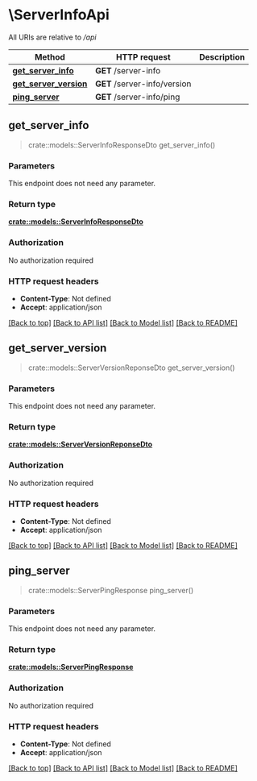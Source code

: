 # \ServerInfoApi

All URIs are relative to */api*

Method | HTTP request | Description
------------- | ------------- | -------------
[**get_server_info**](ServerInfoApi.md#get_server_info) | **GET** /server-info | 
[**get_server_version**](ServerInfoApi.md#get_server_version) | **GET** /server-info/version | 
[**ping_server**](ServerInfoApi.md#ping_server) | **GET** /server-info/ping | 



## get_server_info

> crate::models::ServerInfoResponseDto get_server_info()


### Parameters

This endpoint does not need any parameter.

### Return type

[**crate::models::ServerInfoResponseDto**](ServerInfoResponseDto.md)

### Authorization

No authorization required

### HTTP request headers

- **Content-Type**: Not defined
- **Accept**: application/json

[[Back to top]](#) [[Back to API list]](../README.md#documentation-for-api-endpoints) [[Back to Model list]](../README.md#documentation-for-models) [[Back to README]](../README.md)


## get_server_version

> crate::models::ServerVersionReponseDto get_server_version()


### Parameters

This endpoint does not need any parameter.

### Return type

[**crate::models::ServerVersionReponseDto**](ServerVersionReponseDto.md)

### Authorization

No authorization required

### HTTP request headers

- **Content-Type**: Not defined
- **Accept**: application/json

[[Back to top]](#) [[Back to API list]](../README.md#documentation-for-api-endpoints) [[Back to Model list]](../README.md#documentation-for-models) [[Back to README]](../README.md)


## ping_server

> crate::models::ServerPingResponse ping_server()


### Parameters

This endpoint does not need any parameter.

### Return type

[**crate::models::ServerPingResponse**](ServerPingResponse.md)

### Authorization

No authorization required

### HTTP request headers

- **Content-Type**: Not defined
- **Accept**: application/json

[[Back to top]](#) [[Back to API list]](../README.md#documentation-for-api-endpoints) [[Back to Model list]](../README.md#documentation-for-models) [[Back to README]](../README.md)

